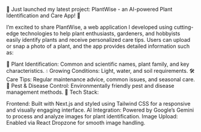 🌱 Just launched my latest project: PlantWise - an AI-powered Plant Identification and Care App! 🌿

I’m excited to share PlantWise, a web application I developed using cutting-edge technologies to help plant enthusiasts, gardeners, and hobbyists easily identify plants and receive personalized care tips. Users can upload or snap a photo of a plant, and the app provides detailed information such as:

🌸 Plant Identification: Common and scientific names, plant family, and key characteristics.
💧 Growing Conditions: Light, water, and soil requirements.
🛠️ Care Tips: Regular maintenance advice, common issues, and seasonal care.
🦋 Pest & Disease Control: Environmentally friendly pest and disease management methods.
🔧 Tech Stack:

Frontend: Built with Next.js and styled using Tailwind CSS for a responsive and visually engaging interface.
AI Integration: Powered by Google’s Gemini  to process and analyze images for plant identification.
Image Upload: Enabled via React Dropzone for smooth image handling.

 
 
